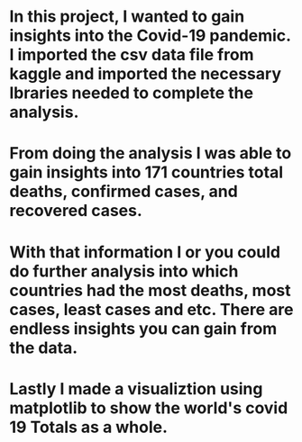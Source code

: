 # In this project, I wanted to gain insights into the Covid-19 pandemic. I imported the csv data file from kaggle and imported the necessary lbraries needed to complete the analysis.
# From doing the analysis I was able to gain insights into 171 countries total deaths, confirmed cases, and recovered cases. 
# With that information I or you could do further analysis into which countries had the most deaths, most cases, least cases and etc. There are endless insights you can gain from the data.
# Lastly I made a visualiztion using matplotlib to show the world's covid 19 Totals as a whole. 
